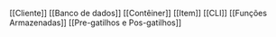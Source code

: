 [[Cliente]]
[[Banco de dados]]
[[Contêiner]]
[[Item]]
[[CLI]]
[[Funções Armazenadas]]
[[Pre-gatilhos e Pos-gatilhos]]

